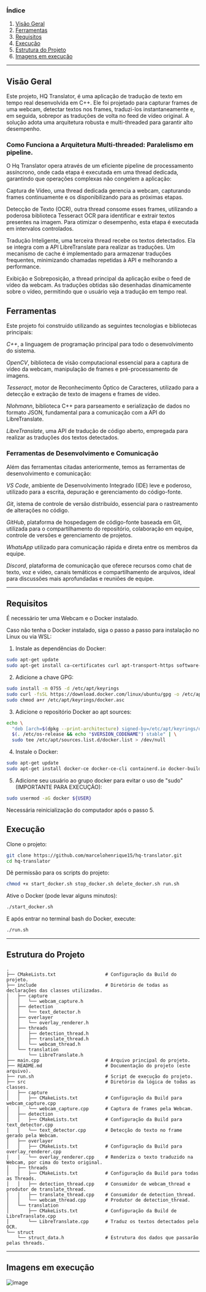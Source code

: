 ### Índice
1. [Visão Geral](#visão-geral)
2. [Ferramentas](#ferramentas)
3. [Requisitos](#requisitos)
4. [Execução](#execução)
5. [Estrutura do Projeto](#estrutura-do-projeto)
6. [Imagens em execução](#imagens-em-execução)

---

## Visão Geral

Este projeto, HQ Translator, é uma aplicação de tradução de texto em tempo real desenvolvida em C++. Ele foi projetado para capturar frames de uma webcam, detectar textos nos frames, traduzi-los instantaneamente e, em seguida, sobrepor as traduções de volta no feed de vídeo original. A solução adota uma arquitetura robusta e multi-threaded para garantir alto desempenho.

### Como Funciona a Arquitetura Multi-threaded: Paralelismo em pipeline.

O Hq Translator opera através de um eficiente pipeline de processamento assíncrono, onde cada etapa é executada em uma thread dedicada, garantindo que operações complexas não congelem a aplicação:

Captura de Vídeo, uma thread dedicada gerencia a webcam, capturando frames continuamente e os disponibilizando para as próximas etapas.

Detecção de Texto (OCR), outra thread consome esses frames, utilizando a poderosa biblioteca Tesseract OCR para identificar e extrair textos presentes na imagem. Para otimizar o desempenho, esta etapa é executada em intervalos controlados.

Tradução Inteligente, uma terceira thread recebe os textos detectados. Ela se integra com a API LibreTranslate para realizar as traduções. Um mecanismo de cache é implementado para armazenar traduções frequentes, minimizando chamadas repetidas à API e melhorando a performance.

Exibição e Sobreposição, a thread principal da aplicação exibe o feed de vídeo da webcam. As traduções obtidas são desenhadas dinamicamente sobre o vídeo, permitindo que o usuário veja a tradução em tempo real.

## Ferramentas 

Este projeto foi construído utilizando as seguintes tecnologias e bibliotecas principais:

_C++_, a linguagem de programação principal para todo o desenvolvimento do sistema.

_OpenCV_, biblioteca de visão computacional essencial para a captura de vídeo da webcam, manipulação de frames e pré-processamento de imagens.

_Tesseract_, motor de Reconhecimento Óptico de Caracteres, utilizado para a detecção e extração de texto de imagens e frames de vídeo.

_Nlohmann_, biblioteca C++ para parseamento e serialização de dados no formato JSON, fundamental para a comunicação com a API do LibreTranslate.

_LibreTranslate_, uma API de tradução de código aberto, empregada para realizar as traduções dos textos detectados.

### Ferramentas de Desenvolvimento e Comunicação

Além das ferramentas citadas anteriormente, temos as ferramentas de desenvolvimento e comunicação:

_VS Code_, ambiente de Desenvolvimento Integrado (IDE) leve e poderoso, utilizado para a escrita, depuração e gerenciamento do código-fonte.

_Git_, istema de controle de versão distribuído, essencial para o rastreamento de alterações no código.

_GitHub_, plataforma de hospedagem de código-fonte baseada em Git, utilizada para o compartilhamento do repositório, colaboração em equipe, controle de versões e gerenciamento de projetos.

_WhatsApp_ utilizado para comunicação rápida e direta entre os membros da equipe.

_Discord_, plataforma de comunicação que oferece recursos como chat de texto, voz e vídeo, canais temáticos e compartilhamento de arquivos, ideal para discussões mais aprofundadas e reuniões de equipe.

---

## Requisitos

É necessário ter uma Webcam e o Docker instalado.

Caso não tenha o Docker instalado, siga o passo a passo para instalação no Linux ou via WSL:

1. Instale as dependências do Docker:

```bash
sudo apt-get update
sudo apt-get install ca-certificates curl apt-transport-https software-properties-common
```

2. Adicione a chave GPG:

```bash
sudo install -m 0755 -d /etc/apt/keyrings
sudo curl -fsSL https://download.docker.com/linux/ubuntu/gpg -o /etc/apt/keyrings/docker.asc
sudo chmod a+r /etc/apt/keyrings/docker.asc
```

3. Adicione o repositório Docker ao apt sources:

```bash
echo \
  "deb [arch=$(dpkg --print-architecture) signed-by=/etc/apt/keyrings/docker.asc] https://download.docker.com/linux/ubuntu \
  $(. /etc/os-release && echo "$VERSION_CODENAME") stable" | \
  sudo tee /etc/apt/sources.list.d/docker.list > /dev/null
```

4. Instale o Docker:

```bash
sudo apt-get update
sudo apt-get install docker-ce docker-ce-cli containerd.io docker-buildx-plugin docker-compose-plugin
```

5. Adicione seu usuário ao grupo docker para evitar o uso de "sudo" (IMPORTANTE PARA EXECUÇÃO):
```bash
sudo usermod -aG docker ${USER}
```
Necessária reinicialização do computador após o passo 5.

## Execução

Clone o projeto:

```bash
git clone https://github.com/marcelohenrique15/hq-translator.git
cd hq-translator
```

Dê permissão para os scripts do projeto:

```bash
chmod +x start_docker.sh stop_docker.sh delete_docker.sh run.sh
```

Ative o Docker (pode levar alguns minutos):

```bash
./start_docker.sh
```

E após entrar no terminal bash do Docker, execute:

```bash
./run.sh
```

---

## Estrutura do Projeto

```
.
├── CMakeLists.txt                  # Configuração da Build do projeto.
├── include                         # Diretório de todas as declarações das classes utilizadas.
│   ├── capture
│   │   └── webcam_capture.h
│   ├── detection
│   │   └── text_detector.h
│   ├── overlayer
│   │   └── overlay_renderer.h
│   ├── threads
│   │   ├── detection_thread.h
│   │   ├── translate_thread.h
│   │   └── webcam_thread.h
│   └── translation
│       └── LibreTranslate.h
├── main.cpp                        # Arquivo principal do projeto.
├── README.md                       # Documentação do projeto (este arquivo).
├── run.sh                          # Script de execução do projeto.
├── src                             # Diretório da lógica de todas as classes.
│   ├── capture                  
│   │   ├── CMakeLists.txt          # Configuração da Build para webcam_capture.cpp
│   │   └── webcam_capture.cpp      # Captura de frames pela Webcam.
│   ├── detection
│   │   ├── CMakeLists.txt          # Configuração da Build para text_detector.cpp
│   │   └── text_detector.cpp       # Detecção do texto no frame gerado pela Webcam.
│   ├── overlayer
│   │   ├── CMakeLists.txt          # Configuração da Build para overlay_renderer.cpp
│   │   └── overlay_renderer.cpp    # Renderiza o texto traduzido na Webcam, por cima do texto original.
│   ├── threads
│   │   ├── CMakeLists.txt          # Configuração da Build para todas as Threads.
│   │   ├── detection_thread.cpp    # Consumidor de webcam_thread e produtor de translate_thread.
│   │   ├── translate_thread.cpp    # Consumidor de detection_thread.
│   │   └── webcam_thread.cpp       # Produtor de detection_thread.
│   └── translation
│       ├── CMakeLists.txt          # Configuração da Build de LibreTranslate.cpp
│       └── LibreTranslate.cpp      # Traduz os textos detectados pelo OCR.
└── struct
    └── struct_data.h               # Estrutura dos dados que passarão pelas threads.
```

---

## Imagens em execução
![image](https://github.com/user-attachments/assets/8e4591b0-528b-4480-bb35-b6f90bb3cb48)
